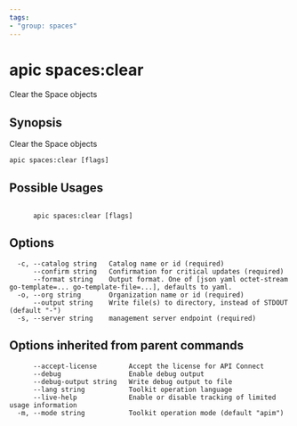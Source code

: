 ```yaml
---
tags:
- "group: spaces"
---
```

# apic spaces:clear

Clear the Space objects

## Synopsis

Clear the Space objects

```
apic spaces:clear [flags]
```

## Possible Usages

```

      apic spaces:clear [flags]

```

## Options

```
  -c, --catalog string   Catalog name or id (required)
      --confirm string   Confirmation for critical updates (required)
      --format string    Output format. One of [json yaml octet-stream go-template=... go-template-file=...], defaults to yaml.
  -o, --org string       Organization name or id (required)
      --output string    Write file(s) to directory, instead of STDOUT (default "-")
  -s, --server string    management server endpoint (required)
```

## Options inherited from parent commands

```
      --accept-license        Accept the license for API Connect
      --debug                 Enable debug output
      --debug-output string   Write debug output to file
      --lang string           Toolkit operation language
      --live-help             Enable or disable tracking of limited usage information
  -m, --mode string           Toolkit operation mode (default "apim")
```
